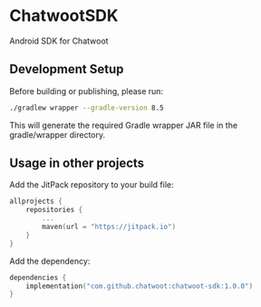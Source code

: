 # ChatwootSDK

Android SDK for Chatwoot

## Development Setup

Before building or publishing, please run:

```bash
./gradlew wrapper --gradle-version 8.5
```

This will generate the required Gradle wrapper JAR file in the gradle/wrapper directory.

## Usage in other projects

Add the JitPack repository to your build file:

```kotlin
allprojects {
    repositories {
        ...
        maven(url = "https://jitpack.io")
    }
}
```

Add the dependency:

```kotlin
dependencies {
    implementation("com.github.chatwoot:chatwoot-sdk:1.0.0")
}
```